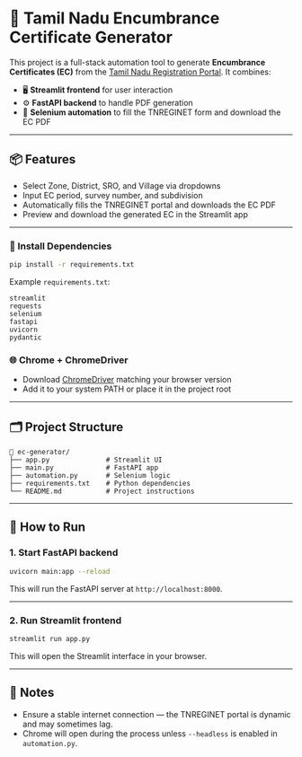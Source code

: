 # 🏡 Tamil Nadu Encumbrance Certificate Generator

This project is a full-stack automation tool to generate **Encumbrance Certificates (EC)** from the [Tamil Nadu Registration Portal](https://tnreginet.gov.in). It combines:

- 🖥️ **Streamlit frontend** for user interaction
- ⚙️ **FastAPI backend** to handle PDF generation
- 🤖 **Selenium automation** to fill the TNREGINET form and download the EC PDF

---

## 📦 Features

- Select Zone, District, SRO, and Village via dropdowns
- Input EC period, survey number, and subdivision
- Automatically fills the TNREGINET portal and downloads the EC PDF
- Preview and download the generated EC in the Streamlit app

---

### 🧪 Install Dependencies

```bash
pip install -r requirements.txt
```

Example `requirements.txt`:

```
streamlit
requests
selenium
fastapi
uvicorn
pydantic
```

### 🌐 Chrome + ChromeDriver

- Download [ChromeDriver](https://chromedriver.chromium.org/downloads) matching your browser version
- Add it to your system PATH or place it in the project root

---

## 🗂️ Project Structure

```
📁 ec-generator/
├── app.py              # Streamlit UI
├── main.py             # FastAPI app
├── automation.py       # Selenium logic
├── requirements.txt    # Python dependencies
└── README.md           # Project instructions
```

---

## 🚀 How to Run

### 1. Start FastAPI backend

```bash
uvicorn main:app --reload
```

This will run the FastAPI server at `http://localhost:8000`.

---

### 2. Run Streamlit frontend

```bash
streamlit run app.py
```

This will open the Streamlit interface in your browser.

---

## 📝 Notes

- Ensure a stable internet connection — the TNREGINET portal is dynamic and may sometimes lag.
- Chrome will open during the process unless `--headless` is enabled in `automation.py`.
